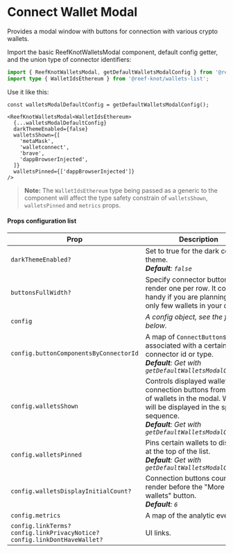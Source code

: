 # Connect Wallet Modal

Provides a modal window with buttons for connection with various crypto wallets.

Import the basic ReefKnotWalletsModal component, default config getter, and the union type of connector identifiers:
```ts
import { ReefKnotWalletsModal, getDefaultWalletsModalConfig } from '@reef-knot/connect-wallet-modal'
import type { WalletIdsEthereum } from '@reef-knot/wallets-list';
```

Use it like this:
```tsx
const walletsModalDefaultConfig = getDefaultWalletsModalConfig();

<ReefKnotWalletsModal<WalletIdsEthereum>
  {...walletsModalDefaultConfig}
  darkThemeEnabled={false}
  walletsShown={[
    'metaMask',
    'walletconnect',
    'brave',
    'dappBrowserInjected',
  ]}
  walletsPinned={['dappBrowserInjected']}
/>
```

> **Note:** The `WalletIdsEthereum` type being passed as a generic to the component will affect the type safety constrain of `walletsShown`, `walletsPinned` and `metrics` props.

#### Props configuration list

| Prop | Description |
|------|-------------|
| `darkThemeEnabled?` | Set to true for the dark color theme. <br /> ***Default**: `false`* |
| `buttonsFullWidth?` | Specify connector buttons to render one per row. It could be handy if you are planning to use only few wallets in your dapp. |
| `config` | *A config object, see the fields below.*  |
| `config.buttonComponentsByConnectorId` | A map of `ConnectButton`s associated with a certain connector id or type. <br /> ***Default**: Get with `getDefaultWalletsModalConfig()`* |
| `config.walletsShown` | Controls displayed wallet connection buttons from the list of wallets in the modal. Wallets will be displayed in the specified sequence. <br /> ***Default**: Get with `getDefaultWalletsModalConfig()`* |
| `config.walletsPinned` | Pins certain wallets to display it at the top of the list. <br /> ***Default**: Get with `getDefaultWalletsModalConfig()`* |
| `config.walletsDisplayInitialCount?` | Connection buttons count to render before the "More wallets" button. <br /> ***Default**: `6`* |
| `config.metrics` | A map of the analytic events. |
| `config.linkTerms?` <br /> `config.linkPrivacyNotice?` <br /> `config.linkDontHaveWallet?` | UI links. |
